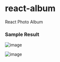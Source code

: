 # react-album

React Photo Album


### Sample Result
![image](https://github.com/msn2106/react-album/assets/56197385/4dc03d89-c2e4-438c-a113-9154b3d94d3d)

![image](https://github.com/msn2106/react-album/assets/56197385/bf6a5181-6653-468a-bc20-4de172265c43)
